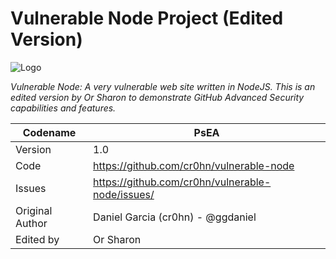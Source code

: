 Vulnerable Node Project (Edited Version)
===============

![Logo](https://raw.githubusercontent.com/cr0hn/vulnerable-node/master/images/logo-small.png)

*Vulnerable Node: A very vulnerable web site written in NodeJS. This is an edited version by Or Sharon to demonstrate GitHub Advanced Security capabilities and features.*

Codename | PsEA
-------- | ----
Version | 1.0
Code | https://github.com/cr0hn/vulnerable-node
Issues | https://github.com/cr0hn/vulnerable-node/issues/
Original Author | Daniel Garcia (cr0hn) - @ggdaniel
Edited by | Or Sharon